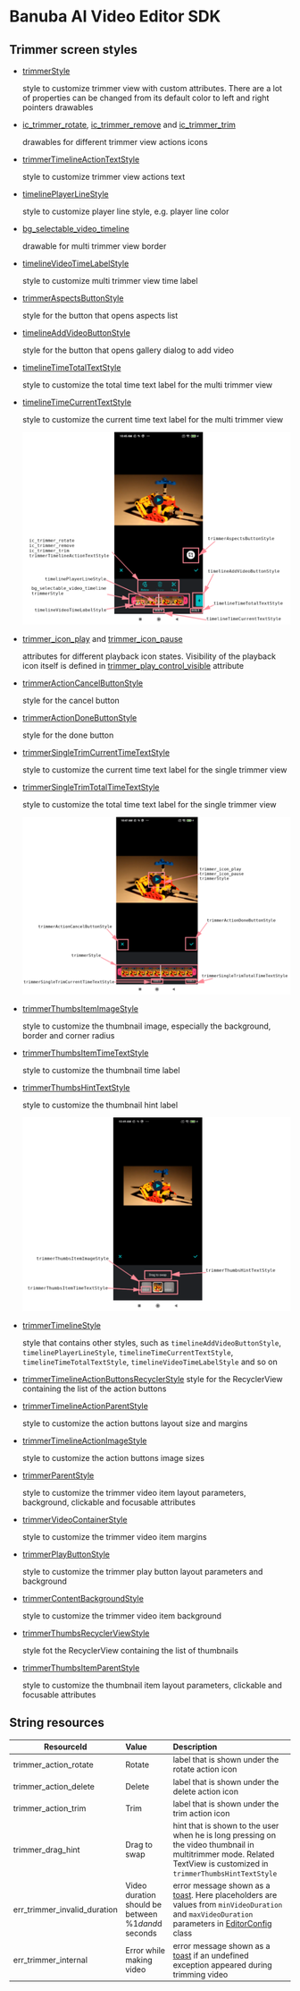 # Banuba AI Video Editor SDK
## Trimmer screen styles

- [trimmerStyle](../app/src/main/res/values/themes.xml#L144)

    style to customize trimmer view with custom attributes. There are a lot of properties can be changed from its default color to left and right pointers drawables

- [ic_trimmer_rotate](../app/src/main/res/drawable/ic_trimmer_rotate.xml), [ic_trimmer_remove](../app/src/main/res/drawable/ic_trimmer_remove.xml) and [ic_trimmer_trim](../app/src/main/res/drawable/ic_trimmer_trim.xml)

    drawables for different trimmer view actions icons

- [trimmerTimelineActionTextStyle](../app/src/main/res/values/themes.xml#L149)

    style to customize trimmer view actions text 

- [timelinePlayerLineStyle](../app/src/main/res/values/themes.xml#L1016)

    style to customize player line style, e.g. player line color

- [bg_selectable_video_timeline](../app/src/main/res/drawable/bg_selected_video_timeline.xml)

    drawable for multi trimmer view border

- [timelineVideoTimeLabelStyle](../app/src/main/res/values/themes.xml#L878)

    style to customize multi trimmer view time label

- [trimmerAspectsButtonStyle](../app/src/main/res/values/themes.xml#L156)

    style for the button that opens aspects list

- [timelineAddVideoButtonStyle](../app/src/main/res/values/themes.xml#L874)

    style for the button that opens gallery dialog to add video 

- [timelineTimeTotalTextStyle](../app/src/main/res/values/themes.xml#L877)

    style to customize the total time text label for the multi trimmer view

- [timelineTimeCurrentTextStyle](../app/src/main/res/values/themes.xml#L876)

    style to customize the current time text label for the multi trimmer view

    ![img](screenshots/new_trimmer1.png)

- [trimmer_icon_play](../app/src/main/res/values/themes.xml#L174) and [trimmer_icon_pause](../app/src/main/res/values/themes.xml#L172)

    attributes for different playback icon states. Visibility of the playback icon itself is defined in [trimmer_play_control_visible](../app/src/main/res/values/themes.xml#L170) attribute

- [trimmerActionCancelButtonStyle](../app/src/main/res/values/themes.xml#L158)

    style for the cancel button

- [trimmerActionDoneButtonStyle](../app/src/main/res/values/themes.xml#L157)

    style for the done button

- [trimmerSingleTrimCurrentTimeTextStyle](../app/src/main/res/values/themes.xml#L154)

    style to customize the current time text label for the single trimmer view

- [trimmerSingleTrimTotalTimeTextStyle](../app/src/main/res/values/themes.xml#L155)

    style to customize the total time text label for the single trimmer view


    ![img](screenshots/new_trimmer2.png)


- [trimmerThumbsItemImageStyle](../app/src/main/res/values/themes.xml#L167)

    style to customize the thumbnail image, especially the background, border and corner radius 

- [trimmerThumbsItemTimeTextStyle](../app/src/main/res/values/themes.xml#L168)

    style to customize the thumbnail time label

- [trimmerThumbsHintTextStyle](../app/src/main/res/values/themes.xml#L165)

    style to customize the thumbnail hint label

    ![img](screenshots/new_trimmer3.png)


- [trimmerTimelineStyle](../app/src/main/res/values/themes.xml#L145)

    style that contains other styles, such as ```timelineAddVideoButtonStyle```, ```timelinePlayerLineStyle```, ```timelineTimeCurrentTextStyle```, ```timelineTimeTotalTextStyle```, ```timelineVideoTimeLabelStyle``` and so on


- [trimmerTimelineActionButtonsRecyclerStyle](../app/src/main/res/values/themes.xml#L146)
    style for the RecyclerView containing the list of the action buttons

- [trimmerTimelineActionParentStyle](../app/src/main/res/values/themes.xml#L147)

    style to customize the action buttons layout size and margins

- [trimmerTimelineActionImageStyle](../app/src/main/res/values/themes.xml#L148)

    style to customize the action buttons image sizes


- [trimmerParentStyle](../app/src/main/res/values/themes.xml#L150)

    style to customize the trimmer video item layout parameters, background, clickable and focusable attributes

- [trimmerVideoContainerStyle](../app/src/main/res/values/themes.xml#L151)

    style to customize the trimmer video item margins

- [trimmerPlayButtonStyle](../app/src/main/res/values/themes.xml#L152)

    style to customize the trimmer play button layout parameters and background

- [trimmerContentBackgroundStyle](../app/src/main/res/values/themes.xml#L153)

    style to customize the trimmer video item background

- [trimmerThumbsRecyclerViewStyle](../app/src/main/res/values/themes.xml#L164)

    style fot the RecyclerView containing the list of thumbnails

- [trimmerThumbsItemParentStyle](../app/src/main/res/values/themes.xml#L166)

    style to customize the thumbnail item layout parameters, clickable and focusable attributes


## String resources

| ResourceId        |      Value      |   Description |
| ------------- | :----------- | :------------- |
| trimmer_action_rotate | Rotate | label that is shown under the rotate action icon
| trimmer_action_delete | Delete | label that is shown under the delete action icon
| trimmer_action_trim | Trim | label that is shown under the trim action icon
| trimmer_drag_hint | Drag to swap | hint that is shown to the user when he is long pressing on the video thumbnail in multitrimmer mode. Related TextView is customized in ```trimmerThumbsHintTextStyle```
| err_trimmer_invalid_duration | Video duration should be between %1$d and %2$d seconds | error message shown as a [toast](alert_styles.md#L11). Here placeholders are values from ```minVideoDuration``` and ```maxVideoDuration``` parameters in [EditorConfig](https://github.com/Banuba-Examples/ve-sdk-android-integration-sample/blob/main/mddocs/config_videoeditor.md) class
| err_trimmer_internal | Error while making video | error message shown as a [toast](alert_styles.md#L11) if an undefined exception appeared during trimming video

